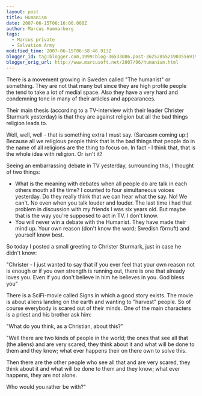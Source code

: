 ```yaml
---
layout: post
title: Humanism
date: 2007-06-15T06:16:00.000Z
author: Marcus Hammarberg
tags:
  - Marcus private
  - Salvation Army
modified_time: 2007-06-15T06:58:46.913Z
blogger_id: tag:blogger.com,1999:blog-36533086.post-3625285521903556919
blogger_orig_url: http://www.marcusoft.net/2007/06/humanism.html
---
```


There is a movement growing in Sweden called "The humanist" or
something. They are not that many but since they are high profile people
the tend to take a lot of medial space. Also they have a very hard and
condemning tone in many of their
articles and appearances.

Their main thesis (according to a TV-interview with their leader Christer Sturmark
yesterday) is that they are against religion but all the bad things
religion leads to.

Well, well, well - that is something extra I must say. (Sarcasm coming
up:) Because all we religious people think that is the bad things that
people do in the name of all religions are the thing to focus on. In
fact - I think that, that is the whole idea with religion. Or isn't
it?

Seeing an embarrassing debate in TV
yesterday, surrounding this, I thought of
two things:

- What is the meaning with debates when all people do are talk in each
  others mouth all the time? I counted to four <span
    id="SPELLING_ERROR_7"
    class="blsp-spelling-corrected">simultaneous voices
  yesterday. Do they really think that we can hear what the say. No!
  We can't. No even when you talk louder and louder. The last time i
  had that problem in discussion with my friends I was six years
  old.
  But maybe that is the way you're supposed to act in TV. I don't
  know.
- You will never win a debate with the Humanist. They have made their
  mind up. Your own reason (don't know the word; <span
    id="SPELLING_ERROR_8" class="blsp-spelling-corrected">Swedish
  förnuft) and yourself know best.

So today I posted a small greeting to Christer Sturmark, just in case he didn't
know:

"Christer - I just wanted to say that
if you ever feel that your own reason not is <span
id="SPELLING_ERROR_13" class="blsp-spelling-corrected">enough or
if you own strength is running out, there is one that already loves you.
Even if you don't believe in him he believes in you.
God bless you"

There is a SciFi-movie called Signs in which a
good story exists. The movie is about aliens landing on the earth and
wanting to "harvest" people. So of course everybody is scared out of their
minds. One of the main characters is a priest and his brother ask him:

"What do you think, as a Christian, about this?"

"Well there are two kinds of people in the world; the ones that see all
that (the aliens) and are very scared, they think about it and what will
be done to them and they know; what ever happens their on there own to
solve this.

Then there are the other people who see all that and are very scared,
they think about it and what will be done to them and they know; what
ever happens, they are not alone.

Who would you rather be with?"
